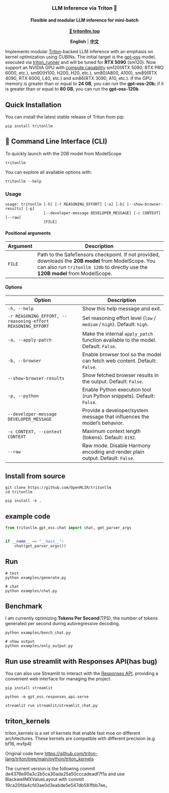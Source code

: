 <h3 align="center">
LLM Inference via Triton 🚀
</h3>

<h4 align="center">
Flexible and modular LLM inference for mini-batch
</h4>

<p align="center">
<a href="https://tritonllm.top"><b>🔗 tritonllm.top</b></a>
</p>

<p align="center">
<a ><b>English</b></a> | <a href="README.zh.md"><b>中文</b></a>
</p>

Implements modular [Triton](https://github.com/triton-lang/triton)-backed LLM inference with an emphasis on kernel optimization using CUBINs. The initial target is the [gpt-oss](https://github.com/openai/gpt-oss) model, executed via [triton_runner](https://github.com/OpenMLIR/triton_runner) and will be tuned for **RTX 5090** (sm120). Now support an NVIDIA GPU with [compute capability](https://developer.nvidia.com/cuda-gpus) sm120(RTX 5090, RTX PRO 6000, etc.), sm90(H100, H200, H20, etc.), sm80(A800, A100), sm89(RTX 4090, RTX 6000, L40, etc.) and sm86(RTX 3090, A10, etc.). If the GPU memory is greater than or equal to **24 GB**, you can run the **gpt-oss-20b**; if it is greater than or equal to **80 GB**, you can run the **gpt-oss-120b**.

## Quick Installation

You can install the latest stable release of Triton from pip:

```shell
pip install tritonllm
```

## 🚀 Command Line Interface (CLI)

To quickly launch with the 20B model from ModelScope

```shell
tritonllm
```

You can explore all available options with:

```shell
tritonllm --help
```

### Usage

```shell
usage: tritonllm [-h] [-r REASONING_EFFORT] [-a] [-b] [--show-browser-results] [-p]
                 [--developer-message DEVELOPER_MESSAGE] [-c CONTEXT] [--raw]
                 [FILE]

```

#### Positional arguments

| Argument | Description |
|----------|-------------|
| `FILE`   | Path to the SafeTensors checkpoint. If not provided, downloads the **20B model** from ModelScope. You can also run `tritonllm 120b` to directly use the **120B model** from ModelScope.   |

#### Options

| Option | Description |
|--------|-------------|
| `-h, --help` | Show this help message and exit. |
| `-r REASONING_EFFORT, --reasoning-effort REASONING_EFFORT` | Set reasoning effort level (`low` / `medium` / `high`). Default: `high`. |
| `-a, --apply-patch` | Make the internal `apply_patch` function available to the model. Default: `False`. |
| `-b, --browser` | Enable browser tool so the model can fetch web content. Default: `False`. |
| `--show-browser-results` | Show fetched browser results in the output. Default: `False`. |
| `-p, --python` | Enable Python execution tool (run Python snippets). Default: `False`. |
| `--developer-message DEVELOPER_MESSAGE` | Provide a developer/system message that influences the model’s behavior. |
| `-c CONTEXT, --context CONTEXT` | Maximum context length (tokens). Default: `8192`. |
| `--raw` | Raw mode. Disable Harmony encoding and render plain output. Default: `False`. |


## Install from source

```shell
git clone https://github.com/OpenMLIR/tritonllm
cd tritonllm

pip install -e .
```

## example code

```Python
from tritonllm.gpt_oss.chat import chat, get_parser_args


if __name__ == "__main__":
    chat(get_parser_args())
```

## Run

```shell
# test
python examples/generate.py

# chat
python examples/chat.py
```

## Benchmark

I am currently optimizing **Tokens Per Second**(TPS), the number of tokens generated per second during autoregressive decoding.

```shell
python examples/bench_chat.py

# show output
python examples/only_output.py
```

## Run use streamlit with Responses API(has bug)

You can also use Streamlit to interact with the [Responses API](https://github.com/openai/gpt-oss?tab=readme-ov-file#responses-api), providing a convenient web interface for managing the project.

```shell
pip install streamlit

python -m gpt_oss.responses_api.serve

streamlit run streamlit/streamlit_chat.py
```

## triton_kernels

triton_kernels is a set of kernels that enable fast moe on different architectures. These kernels are compatible with different precision (e.g bf16, mxfp4)

Original code here https://github.com/triton-lang/triton/tree/main/python/triton_kernels

The current version is the following commit de4376e90a3c2b5ca30ada25a50cccadeadf7f1a and use BlackwellMXValueLayout with commit 19ca20fda4cfd3ae0d3eabde5e547db581fbb7ee。 

